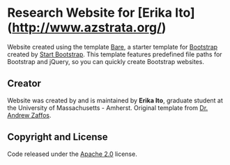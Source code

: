 # Research Website for [Erika Ito] (http://www.azstrata.org/)

Website created using the template [Bare](http://startbootstrap.com/template-overviews/bare/), a starter template for [Bootstrap](http://getbootstrap.com/) created by [Start Bootstrap](http://startbootstrap.com/). This template features predefined file paths for Bootstrap and jQuery, so you can quickly create Bootstrap websites.

## Creator

Website was created by and is maintained by **Erika Ito**, graduate student at the University of Massachusetts - Amherst.
Original template from [Dr. Andrew Zaffos](http://www.azstrata.org). 

## Copyright and License

Code released under the [Apache 2.0](https://github.com/IronSummitMedia/startbootstrap-bare/blob/gh-pages/LICENSE) license.
